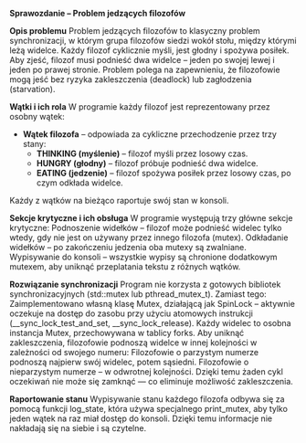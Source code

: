 **Sprawozdanie – Problem jedzących filozofów**

**Opis problemu**
Problem jedzących filozofów to klasyczny problem synchronizacji, w którym grupa filozofów siedzi wokół stołu, między którymi leżą widelce.
Każdy filozof cyklicznie myśli, jest głodny i spożywa posiłek. Aby zjeść, filozof musi podnieść dwa widelce – jeden po swojej lewej i jeden po prawej stronie.
Problem polega na zapewnieniu, że filozofowie mogą jeść bez ryzyka zakleszczenia (deadlock) lub zagłodzenia (starvation).

**Wątki i ich rola**
W programie każdy filozof jest reprezentowany przez osobny wątek:

- **Wątek filozofa** – odpowiada za cykliczne przechodzenie przez trzy stany:
  - **THINKING (myślenie)** – filozof myśli przez losowy czas.
  - **HUNGRY (głodny)** – filozof próbuje podnieść dwa widelce.
  - **EATING (jedzenie)** – filozof spożywa posiłek przez losowy czas, po czym odkłada widelce.

Każdy z wątków na bieżąco raportuje swój stan w konsoli.

**Sekcje krytyczne i ich obsługa**
W programie występują trzy główne sekcje krytyczne:
    Podnoszenie widełków – filozof może podnieść widelec tylko wtedy, gdy nie jest on używany przez innego filozofa (mutex).
    Odkładanie widełków – po zakończeniu jedzenia oba mutexy są zwalniane.
    Wypisywanie do konsoli – wszystkie wypisy są chronione dodatkowym mutexem, aby uniknąć przeplatania tekstu z różnych wątków.
    
**Rozwiązanie synchronizacji**
Program nie korzysta z gotowych bibliotek synchronizacyjnych (std::mutex lub pthread_mutex_t). Zamiast tego:
    Zaimplementowano własną klasę Mutex, działającą jak SpinLock – aktywnie oczekuje na dostęp do zasobu przy użyciu atomowych instrukcji (__sync_lock_test_and_set, __sync_lock_release).
    Każdy widelec to osobna instancja Mutex, przechowywana w tablicy forks.
Aby uniknąć zakleszczenia, filozofowie podnoszą widelce w innej kolejności w zależności od swojego numeru:
    Filozofowie o parzystym numerze podnoszą najpierw swój widelec, potem sąsiedni.
    Filozofowie o nieparzystym numerze – w odwrotnej kolejności.
Dzięki temu żaden cykl oczekiwań nie może się zamknąć — co eliminuje możliwość zakleszczenia.

**Raportowanie stanu**
Wypisywanie stanu każdego filozofa odbywa się za pomocą funkcji log_state, która używa specjalnego print_mutex, aby tylko jeden wątek na raz miał dostęp do konsoli. Dzięki temu informacje nie nakładają się na siebie i są czytelne.
